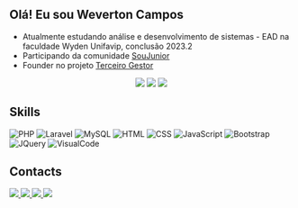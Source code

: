 ## Olá! Eu sou Weverton Campos
- Atualmente estudando análise e desenvolvimento de sistemas - EAD na faculdade Wyden Unifavip, conclusão 2023.2
- Participando da comunidade [SouJunior](https://github.com/SouJunior)
- Founder no projeto [Terceiro Gestor](https://github.com/TerceiroGestor)
<div align="center">
    <img src="https://github-readme-stats.vercel.app/api?username=wevertoncamposdev&show_icons=true&theme=discord_old_blurple">
    <img src="https://github-readme-stats.vercel.app/api/top-langs/?username=wevertoncamposdev&layout=compact&theme=discord_old_blurple">
    <img src="https://github-readme-streak-stats.herokuapp.com?user=wevertoncamposdev&theme=omni&locale=pt_BR" />
</div>

## Skills

![PHP](https://img.shields.io/badge/PHP-777BB4?style=for-the-badge&logo=php&logoColor=white)
![Laravel](https://img.shields.io/badge/Laravel-FF2D20?style=for-the-badge&logo=laravel&logoColor=white)
![MySQL](https://img.shields.io/badge/MySQL-005C84?style=for-the-badge&logo=mysql&logoColor=white)
![HTML](https://img.shields.io/badge/HTML5-E34F26?style=for-the-badge&logo=html5&logoColor=white)
![CSS](https://img.shields.io/badge/CSS3-1572B6?style=for-the-badge&logo=css3&logoColor=white)
![JavaScript](https://img.shields.io/badge/JavaScript-F7DF1E?style=for-the-badge&logo=javascript&logoColor=black)
![Bootstrap](https://img.shields.io/badge/Bootstrap-563D7C?style=for-the-badge&logo=bootstrap&logoColor=white)
![JQuery](https://img.shields.io/badge/jQuery-0769AD?style=for-the-badge&logo=jquery&logoColor=white)
![VisualCode](https://img.shields.io/badge/Visual_Studio_Code-0078D4?style=for-the-badge&logo=visual%20studio%20code&logoColor=white)


## Contacts
<div>
    <a href="https://wevertoncamposdev.github.io" target="_blank">
        <img src="https://img.shields.io/badge/website-000000?style=for-the-badge&logo=About.me&logoColor=white">
    </a>
    <a href="https://www.linkedin.com/in/wevertoncamposdev" target="_blank">
        <img src="https://img.shields.io/badge/LinkedIn-0077B5?style=for-the-badge&logo=linkedin&logoColor=white">
    </a>
    <a href="https://api.whatsapp.com/send?phone=5517992114611" target="_blank">
        <img src="https://img.shields.io/badge/WhatsApp-25D366?style=for-the-badge&logo=whatsapp&logoColor=white">
    </a>
    <a href="mailto:wevertoncamposdev@gmail.com" target="_blank">
        <img src="https://img.shields.io/badge/Gmail-D14836?style=for-the-badge&logo=gmail&logoColor=white">
    </a>

</div>




